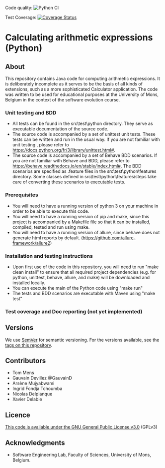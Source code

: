 <!---[![](https://img.shields.io/github/v/release/Oz-NoXIII/calculator-cucumber-2025?label=Latest%20Release)](https://github.com/Oz-NoXIII/calculator-cucumber/releases/latest)

Code quality: ![Maven Build](https://github.com/Oz-NoXIII/calculator-cucumber-2025/actions/workflows/maven.yml/badge.svg)

Test coverage: ![Coverage](.github/badges/jacoco.svg)
![Branches](.github/badges/branches.svg)


# Calculating arithmetic expressions (before migration to python)

## About

This repository contains Java code for computing arithmetic expressions. It is deliberately incomplete as it serves to be the basis of all kinds of extensions, such as a more sophisticated Calculator application. The code was written to be used for educational purposes at the University of Mons, Belgium in the context of the software evolution course.


### Unit testing and BDD

*  All tests can be found in the src\test directory. They serve as executable documentation of the source code.
*  The source code is accompanied by a set of JUnit 5 unit tests. These tests can be written and run in the usual way. If you are not familiar with unit testing or JUnit 5, please refer to https://junit.org/junit5/.
*  The source code is accompanied by a set of Cucumber BDD scenarios, also running in Junit. If you are not familiar with Cucumber and BDD, please refer to https://cucumber.io/docs/cucumber/.
The BDD scenarios are specified as .feature files in the src\test\resources directory. Some classes defined in src\test take care of converting these scenarios to executable JUnit tests.

### Prerequisites

*  You will need to have a running version of Java 23 on your machine in order to be able to compile and execute this code, although it is also backward compatible with earlier versions of Java.
*  You will need to have a running version of Maven, since this project is accompanied by a pom.xml file so that it can be installed, compiled, tested and run using Maven.

### Installation and testing instructions

*  Upon first use of the code in this repository, you will need to run "mvn clean install" to ensure that all required project dependencies (e.g. for Java, JUnit, Cucumber, and Maven) will be downloaded and installed locally.
*  Assuming you have a sufficiently recent version of Maven installed (the required versions are specified as properties in the POM file), you can compile the source code using "mvn compile"
*  Once the code is compiled, you can execute the main class of the Java code using "mvn exec:java" 
*  The tests and BDD scenarios are executable with Maven using "mvn test"
*  Note that the tests are also executed when you do a "mvn install". It is possible to skip those tests by providing an extra parameter. For details of more advanced uses of Maven, please refer to its official documentation https://maven.apache.org/guides/.

### Test coverage and JavaDoc reporting

*  In addition to testing the code, "mvn test" will also generate a test coverage report (in HTML format) using JaCoCo. This test coverage is generated in target/site/jacoco.
*  When packaging the code using "mvn package" the JavaDoc code documentation will be generated and stored in target/site/apidocs.

## Built With

*  [Maven](https://maven.apache.org/) - an open source build automation and dependency management tool
*  [JUnit5](https://junit.org/junit5/) - a unit testing framework for Java
*  [Cucumber](https://cucumber.io/docs/cucumber/) - a tool for Behaviour-Driven Development
*  [JaCoCo](https://www.jacoco.org) - a code coverage library for Java
*  [JavaDoc](https://docs.oracle.com/en/java/javase/21/javadoc/javadoc.html) - a code documentation tool for Java

## Versions

We use [SemVer](http://semver.org/) for semantic versioning. For the versions available, see the [tags on this repository](https://github.com/University-of-Mons/calculator-cucumber-2025/tags). 

## Contributors

* Tom Mens
* Gauvain Devillez @GauvainD

## Licence


[This code is available under the GNU General Public License v3.0](https://choosealicense.com/licenses/gpl-3.0/) (GPLv3)

## Acknowledgments

* Software Engineering Lab, Faculty of Sciences, University of Mons, Belgium.
--->

Code quality: ![Python CI](https://github.com/Oz-NoXIII/calculator-cucumber-2025/actions/workflows/build_and_test-python.yml/badge.svg)

Test Coverage: [![Coverage Status](https://coveralls.io/repos/github/Oz-NoXIII/calculator-cucumber-2025/badge.svg?branch=test_coverall)](https://coveralls.io/github/Oz-NoXIII/calculator-cucumber-2025?branch=test_coverall)

# Calculating arithmetic expressions (Python)

## About

This repository contains Java code for computing arithmetic expressions. It is deliberately incomplete as it serves to be the basis of all kinds of extensions, such as a more sophisticated Calculator application. The code was written to be used for educational purposes at the University of Mons, Belgium in the context of the software evolution course.

### Unit testing and BDD

*  All tests can be found in the src\test\python directory. They serve as executable documentation of the source code.
*  The source code is accompanied by a set of unittest unit tests. These tests can be written and run in the usual way. If you are not familiar with unit testing , please refer to https://docs.python.org/fr/3/library/unittest.html#.
*  The source code is accompanied by a set of Behave BDD scenarios. If you are not familiar with Behave and BDD, please refer to https://behave.readthedocs.io/en/stable/index.html#.
The BDD scenarios are specified as .feature files in the src\test\python\features directory. Some classes defined in src\test\python\features\steps take care of converting these scenarios to executable tests.

### Prerequisites

*  You will need to have a running version of python 3 on your machine in order to be able to execute this code.
*  You will need to have a running version of pip and make, since this project is accompanied by a Makefile file so that it can be installed, compiled, tested and run using make.
*  You will need to have a running version of allure, since behave does not generate html reports by default. (https://github.com/allure-framework/allure2)

### Installation and testing instructions

*  Upon first use of the code in this repository, you will need to run "make clean install" to ensure that all required project dependencies (e.g. for python, unittest, behave, allure, and make) will be downloaded and installed locally.
*  You can execute the main of the Python code using "make run" 
*  The tests and BDD scenarios are executable with Maven using "make test"

### Test coverage and Doc reporting (not yet implemented)


## Versions

We use [SemVer](http://semver.org/) for semantic versioning. For the versions available, see the [tags on this repository](https://github.com/Oz-NoXIII/calculator-cucumber-2025/tags). 

## Contributors

* Tom Mens
* Gauvain Devillez @GauvainD
* Arsène Mujyabwami
* Ingrid Fondja Tchoumba
* Nicolas Delplanque
* Xavier Delabie

## Licence


[This code is available under the GNU General Public License v3.0](https://choosealicense.com/licenses/gpl-3.0/) (GPLv3)

## Acknowledgments

* Software Engineering Lab, Faculty of Sciences, University of Mons, Belgium.

